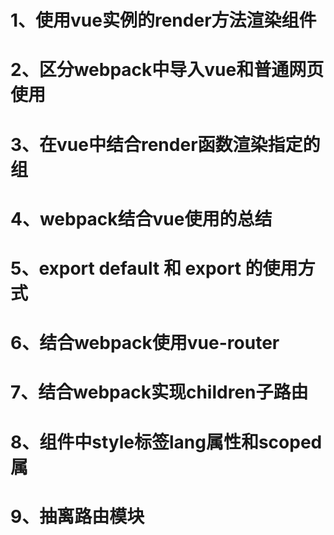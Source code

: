 # 1、使用vue实例的render方法渲染组件
# 2、区分webpack中导入vue和普通网页使用
# 3、在vue中结合render函数渲染指定的组
# 4、webpack结合vue使用的总结
# 5、export default 和 export 的使用方式
# 6、结合webpack使用vue-router
# 7、结合webpack实现children子路由
# 8、组件中style标签lang属性和scoped属
# 9、抽离路由模块